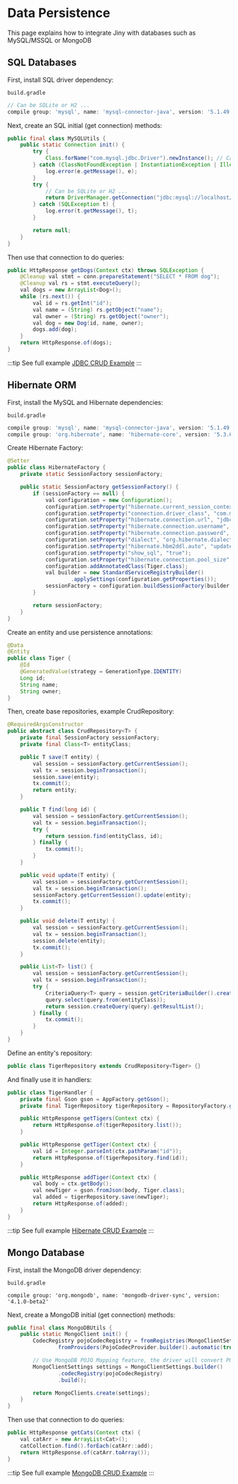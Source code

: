 # Data Persistence

This page explains how to integrate Jiny with databases such as MySQL/MSSQL or MongoDB

## SQL Databases

First, install SQL driver dependency:

`build.gradle`

```groovy
// Can be SQLite or H2 ...
compile group: 'mysql', name: 'mysql-connector-java', version: '5.1.49'
```

Next, create an SQL initial (get connection) methods:

```java
public final class MySQLUtils {
    public static Connection init() {
        try {
            Class.forName("com.mysql.jdbc.Driver").newInstance(); // Can be SQLite or H2 ...
        } catch (ClassNotFoundException | InstantiationException | IllegalAccessException e) {
            log.error(e.getMessage(), e);
        }
        try {
            // Can be SQLite or H2 ...
            return DriverManager.getConnection("jdbc:mysql://localhost/test?user=root&password=example");
        } catch (SQLException t) {
            log.error(t.getMessage(), t);
        }

        return null;
    }
}
```

Then use that connection to do queries:

```java
public HttpResponse getDogs(Context ctx) throws SQLException {
    @Cleanup val stmt = conn.prepareStatement("SELECT * FROM dog");
    @Cleanup val rs = stmt.executeQuery();
    val dogs = new ArrayList<Dog>();
    while (rs.next()) {
        val id = rs.getInt("id");
        val name = (String) rs.getObject("name");
        val owner = (String) rs.getObject("owner");
        val dog = new Dog(id, name, owner);
        dogs.add(dog);
    }
    return HttpResponse.of(dogs);
}
```

:::tip See full example
[JDBC CRUD Example](https://github.com/huynhminhtufu/jiny/blob/master/examples/crud-http-server/src/main/java/com/jinyframework/examples/crud/handlers/DogHandler.java)
:::

## Hibernate ORM

First, install the MySQL and Hibernate dependencies:

`build.gradle`

```groovy
compile group: 'mysql', name: 'mysql-connector-java', version: '5.1.49'
compile group: 'org.hibernate', name: 'hibernate-core', version: '5.3.6.Final'
```

Create Hibernate Factory:

```java
@Setter
public class HibernateFactory {
    private static SessionFactory sessionFactory;

    public static SessionFactory getSessionFactory() {
        if (sessionFactory == null) {
            val configuration = new Configuration();
            configuration.setProperty("hibernate.current_session_context_class", "thread");
            configuration.setProperty("connection.driver_class", "com.mysql.jdbc.Driver");
            configuration.setProperty("hibernate.connection.url", "jdbc:mysql://localhost:3306/hibernate");
            configuration.setProperty("hibernate.connection.username", "root");
            configuration.setProperty("hibernate.connection.password", "example");
            configuration.setProperty("dialect", "org.hibernate.dialect.MySQLDialect");
            configuration.setProperty("hibernate.hbm2ddl.auto", "update");
            configuration.setProperty("show_sql", "true");
            configuration.setProperty("hibernate.connection.pool_size", "10");
            configuration.addAnnotatedClass(Tiger.class);
            val builder = new StandardServiceRegistryBuilder()
                    .applySettings(configuration.getProperties());
            sessionFactory = configuration.buildSessionFactory(builder.build());
        }

        return sessionFactory;
    }
}
```

Create an entity and use persistence annotations:

```java
@Data
@Entity
public class Tiger {
    @Id
    @GeneratedValue(strategy = GenerationType.IDENTITY)
    Long id;
    String name;
    String owner;
}
```

Then, create base repositories, example CrudRepository:

```java
@RequiredArgsConstructor
public abstract class CrudRepository<T> {
    private final SessionFactory sessionFactory;
    private final Class<T> entityClass;

    public T save(T entity) {
        val session = sessionFactory.getCurrentSession();
        val tx = session.beginTransaction();
        session.save(entity);
        tx.commit();
        return entity;
    }

    public T find(long id) {
        val session = sessionFactory.getCurrentSession();
        val tx = session.beginTransaction();
        try {
            return session.find(entityClass, id);
        } finally {
            tx.commit();
        }
    }

    public void update(T entity) {
        val session = sessionFactory.getCurrentSession();
        val tx = session.beginTransaction();
        sessionFactory.getCurrentSession().update(entity);
        tx.commit();
    }

    public void delete(T entity) {
        val session = sessionFactory.getCurrentSession();
        val tx = session.beginTransaction();
        session.delete(entity);
        tx.commit();
    }

    public List<T> list() {
        val session = sessionFactory.getCurrentSession();
        val tx = session.beginTransaction();
        try {
            CriteriaQuery<T> query = session.getCriteriaBuilder().createQuery(entityClass);
            query.select(query.from(entityClass));
            return session.createQuery(query).getResultList();
        } finally {
            tx.commit();
        }
    }
}
```

Define an entity's repository:

```java
public class TigerRepository extends CrudRepository<Tiger> {}
```

And finally use it in handlers:

```java
public class TigerHandler {
    private final Gson gson = AppFactory.getGson();
    private final TigerRepository tigerRepository = RepositoryFactory.getTigerRepository();

    public HttpResponse getTigers(Context ctx) {
        return HttpResponse.of(tigerRepository.list());
    }

    public HttpResponse getTiger(Context ctx) {
        val id = Integer.parseInt(ctx.pathParam("id"));
        return HttpResponse.of(tigerRepository.find(id));
    }

    public HttpResponse addTiger(Context ctx) {
        val body = ctx.getBody();
        val newTiger = gson.fromJson(body, Tiger.class);
        val added = tigerRepository.save(newTiger);
        return HttpResponse.of(added);
    }
}
```

:::tip See full example
[Hibernate CRUD Example](https://github.com/huynhminhtufu/jiny/tree/master/examples/crud-http-server/src/main/java/com/jinyframework/examples/crud/repositories)
:::

## Mongo Database

First, install the MongoDB driver dependency:

`build.gradle`

```grovy
compile group: 'org.mongodb', name: 'mongodb-driver-sync', version: '4.1.0-beta2'
```

Next, create a MongoDB initial (get connection) methods:

```java
public final class MongoDBUtils {
    public static MongoClient init() {
        CodecRegistry pojoCodecRegistry = fromRegistries(MongoClientSettings.getDefaultCodecRegistry(),
                fromProviders(PojoCodecProvider.builder().automatic(true).build()));

        // Use MongoDB POJO Mapping feature, the driver will convert POJO to MongoDB query result internally
        MongoClientSettings settings = MongoClientSettings.builder()
                .codecRegistry(pojoCodecRegistry)
                .build();

        return MongoClients.create(settings);
    }
}
```

Then use that connection to do queries:

```java
public HttpResponse getCats(Context ctx) {
    val catArr = new ArrayList<Cat>();
    catCollection.find().forEach(catArr::add);
    return HttpResponse.of(catArr.toArray());
}
```

:::tip See full example
[MongoDB CRUD Example](https://github.com/huynhminhtufu/jiny/blob/master/examples/crud-http-server/src/main/java/com/jinyframework/examples/crud/handlers/CatHandler.java)
:::
